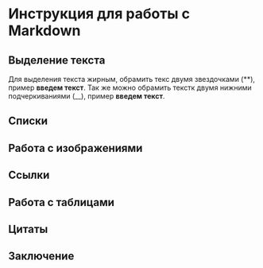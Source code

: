 # Инструкция для работы с Markdown

## Выделение текста

Для выделения текста жирным, обрамить текс двумя звездочками (**), пример **введем текст**. Так же можно обрамить текстк двумя нижними подчеркиваниями (__), пример __введем текст__. 

## Списки

## Работа с изображениями

## Ссылки

## Работа с таблицами

## Цитаты

## Заключение